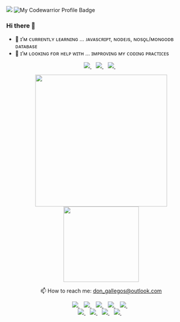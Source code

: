 ![](https://komarev.com/ghpvc/?username=d0nl0ui3)
![My Codewarrior Profile Badge](https://www.codewars.com/users/d0nl0ui3/badges/micro)  
### Hi there 👋
- 🌱 ɪ’ᴍ ᴄᴜʀʀᴇɴᴛʟʏ ʟᴇᴀʀɴɪɴɢ ... ᴊᴀᴠᴀsᴄʀɪᴘᴛ, ɴᴏᴅᴇᴊs, ɴᴏsǫʟ/ᴍᴏɴɢᴏᴅʙ ᴅᴀᴛᴀʙᴀsᴇ
- 🤔 ɪ’ᴍ ʟᴏᴏᴋɪɴɢ ғᴏʀ ʜᴇʟᴘ ᴡɪᴛʜ ... ɪᴍᴘʀᴏᴠɪɴɢ ᴍʏ ᴄᴏᴅɪɴɢ ᴘʀᴀᴄᴛɪᴄᴇs  

<p align='center'>
  <a href="https://www.linkedin.com/in/don-louie-gallegos-2b280b202/">
    <img src="https://img.shields.io/badge/linkedin-%230077B5.svg?&style=for-the-badge&logo=linkedin&logoColor=white" />
  </a>&nbsp;&nbsp;
  <a href="">
    <img src="https://img.shields.io/badge/Reddit-FF4500?style=for-the-badge&logo=reddit&logoColor=white" />
  </a>&nbsp;&nbsp;
  <a href="">
    <img src="https://img.shields.io/badge/Discord-7289DA?style=for-the-badge&logo=discord&logoColor=white" />
  </a>&nbsp;&nbsp;
</p>

<p align='center'>
  <a href="#"><img src="https://github-readme-stats.vercel.app/api?username=d0nl0ui3&show_icons=true&count_private=true&theme=dark" width="350"></a><br /> 
  <a href="#"><img src="https://github-readme-stats.vercel.app/api/top-langs/?username=d0nl0ui3&layout=compact&theme=highcontrast" width="200"></a>
</p>


<p align='center'>
  📫 How to reach me: <a href='mailto:don_gallegos@outlook.com'>don_gallegos@outlook.com</a>
</p>

<p align='center'>
  <a href="">
    <img src="https://img.shields.io/badge/HTML5-E34F26?style=for-the-badge&logo=html5&logoColor=white" />
  </a>&nbsp;&nbsp;
  <a href="">
    <img src="https://img.shields.io/badge/CSS3-1572B6?style=for-the-badge&logo=css3&logoColor=white" />
  </a>&nbsp;&nbsp;
  <a href="">
    <img src="https://img.shields.io/badge/Bootstrap-563D7C?style=for-the-badge&logo=bootstrap&logoColor=white" />
  </a>&nbsp;&nbsp;
  <a href="">
    <img src="https://img.shields.io/badge/JavaScript-F7DF1E?style=for-the-badge&logo=javascript&logoColor=black" />
  </a>&nbsp;&nbsp;
  <a href="">
    <img src="https://img.shields.io/badge/Node.js-43853D?style=for-the-badge&logo=node.js&logoColor=white" />
  </a>&nbsp;&nbsp;<br />
  <a href="">
    <img src="https://img.shields.io/badge/Express.js-404D59?style=for-the-badge" />
  </a>&nbsp;&nbsp;
  <a href="">
    <img src="https://img.shields.io/badge/MongoDB-4EA94B?style=for-the-badge&logo=mongodb&logoColor=white" />
  </a>&nbsp;&nbsp;
  <a href="">
    <img src="https://img.shields.io/badge/Heroku-430098?style=for-the-badge&logo=heroku&logoColor=white" />
  </a>&nbsp;&nbsp;
  <a href="">
    <img src="https://img.shields.io/badge/React-20232A?style=for-the-badge&logo=react&logoColor=61DAFB" />
  </a>&nbsp;&nbsp;
</p>

